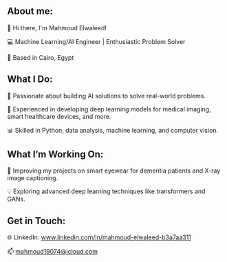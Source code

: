## About me:
👋 Hi there, I'm Mahmoud Elwaleed!

💻 Machine Learning/AI Engineer | Enthusiastic Problem Solver

📍 Based in Cairo, Egypt

## What I Do:

🎯 Passionate about building AI solutions to solve real-world problems.

🚀 Experienced in developing deep learning models for medical imaging, smart healthcare devices, and more.

📊 Skilled in Python, data analysis, machine learning, and computer vision.

## What I’m Working On:


🔬 Improving my projects on smart eyewear for dementia patients and X-ray image captioning.

💡 Exploring advanced deep learning techniques like transformers and GANs.

## Get in Touch:

🌐 LinkedIn: www.linkedin.com/in/mahmoud-elwaleed-b3a7aa311

📫 mahmoud19074@icloud.com  
